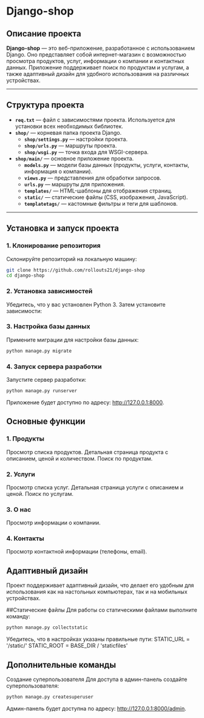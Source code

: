 # Django-shop

## Описание проекта

**Django-shop** — это веб-приложение, разработанное с использованием Django. Оно представляет собой интернет-магазин с возможностью просмотра продуктов, услуг, информации о компании и контактных данных. Приложение поддерживает поиск по продуктам и услугам, а также адаптивный дизайн для удобного использования на различных устройствах.

---

## Структура проекта

- **`req.txt`** — файл с зависимостями проекта. Используется для установки всех необходимых библиотек.
- **`shop/`** — корневая папка проекта Django.
  - **`shop/settings.py`** — настройки проекта.
  - **`shop/urls.py`** — маршруты проекта.
  - **`shop/wsgi.py`** — точка входа для WSGI-сервера.
- **`shop/main/`** — основное приложение проекта.
  - **`models.py`** — модели базы данных (продукты, услуги, контакты, информация о компании).
  - **`views.py`** — представления для обработки запросов.
  - **`urls.py`** — маршруты для приложения.
  - **`templates/`** — HTML-шаблоны для отображения страниц.
  - **`static/`** — статические файлы (CSS, изображения, JavaScript).
  - **`templatetags/`** — кастомные фильтры и теги для шаблонов.

---

## Установка и запуск проекта

### 1. Клонирование репозитория

Склонируйте репозиторий на локальную машину:

```bash
git clone https://github.com/rollouts21/django-shop
cd django-shop
```

### 2. Установка зависимостей
Убедитесь, что у вас установлен Python 3. Затем установите зависимости:

### 3. Настройка базы данных
Примените миграции для настройки базы данных:
```bash
python manage.py migrate
```
### 4. Запуск сервера разработки
Запустите сервер разработки:
```bash 
python manage.py runserver
```
Приложение будет доступно по адресу: http://127.0.0.1:8000.



## Основные функции
### 1. Продукты
Просмотр списка продуктов.
Детальная страница продукта с описанием, ценой и количеством.
Поиск по продуктам.
### 2. Услуги
Просмотр списка услуг.
Детальная страница услуги с описанием и ценой.
Поиск по услугам.
### 3. О нас
Просмотр информации о компании.
### 4. Контакты
Просмотр контактной информации (телефоны, email).


## Адаптивный дизайн
Проект поддерживает адаптивный дизайн, что делает его удобным для использования как на настольных компьютерах, так и на мобильных устройствах.

##Статические файлы
Для работы со статическими файлами выполните команду:
```bash
python manage.py collectstatic
```
Убедитесь, что в настройках указаны правильные пути:
STATIC_URL = '/static/'
STATIC_ROOT = BASE_DIR / 'staticfiles'

## Дополнительные команды
Создание суперпользователя
Для доступа в админ-панель создайте суперпользователя:
```bash
python manage.py createsuperuser
```
Админ-панель будет доступна по адресу: http://127.0.0.1:8000/admin.